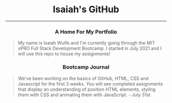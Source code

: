 # <div align="center">Isaiah's GitHub</div>

***

### <div align="center">A Home For My Portfolio</div>
> My name is Isaiah Wulfe and I'm currently going through the MIT xPRO Full Stack Development Bootcamp. I started in July 2021 and I will use this repo to house my assignments!

### <div align="center">Bootcamp Journal</div>
> We've been working on the basics of GitHub, HTML, CSS and Javascript for the first 3 weeks. You will see completed assignments that display an understanding of position HTML elements, styling them with CSS and animating them with JavaScript. - July 31st 
